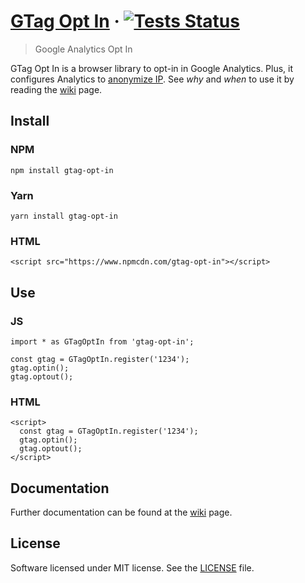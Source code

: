 # [GTag Opt In](https://www.npmjs.com/package/gtag-opt-in) &middot; [![Tests Status](https://github.com/luciomartinez/gtag-opt-in/workflows/Node.js%20CI/badge.svg)](https://github.com/luciomartinez/gtag-opt-in/actions)
> Google Analytics Opt In

GTag Opt In is a browser library to opt-in in Google Analytics.
Plus, it configures Analytics to [anonymize IP](https://support.google.com/analytics/answer/2763052).
See _why_ and _when_ to use it by reading the [wiki](https://github.com/luciomartinez/gtag-opt-in/wiki) page. 

## Install

### NPM

    npm install gtag-opt-in

### Yarn    

    yarn install gtag-opt-in
    
### HTML

    <script src="https://www.npmcdn.com/gtag-opt-in"></script>

## Use

### JS
```
import * as GTagOptIn from 'gtag-opt-in';

const gtag = GTagOptIn.register('1234');
gtag.optin();
gtag.optout();
```

### HTML

```
<script>
  const gtag = GTagOptIn.register('1234');
  gtag.optin();
  gtag.optout();
</script>
```

## Documentation
Further documentation can be found at the [wiki](https://github.com/luciomartinez/gtag-opt-in/wiki) page.

## License
Software licensed under MIT license. See the [LICENSE](/LICENSE) file.
